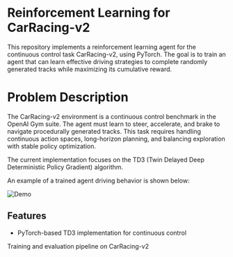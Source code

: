# Reinforcement Learning for CarRacing-v2

This repository implements a reinforcement learning agent for the continuous control task CarRacing-v2, using PyTorch.
The goal is to train an agent that can learn effective driving strategies to complete randomly generated tracks while maximizing its cumulative reward.

# Problem Description
The CarRacing-v2 environment is a continuous control benchmark in the OpenAI Gym suite.
The agent must learn to steer, accelerate, and brake to navigate procedurally generated tracks. This task requires handling continuous action spaces, long-horizon planning, and balancing exploration with stable policy optimization.

The current implementation focuses on the TD3 (Twin Delayed Deep Deterministic Policy Gradient) algorithm.

An example of a trained agent driving behavior is shown below:

![Demo](src/video/demo.gif)

## Features
- PyTorch-based TD3 implementation for continuous control

Training and evaluation pipeline on CarRacing-v2